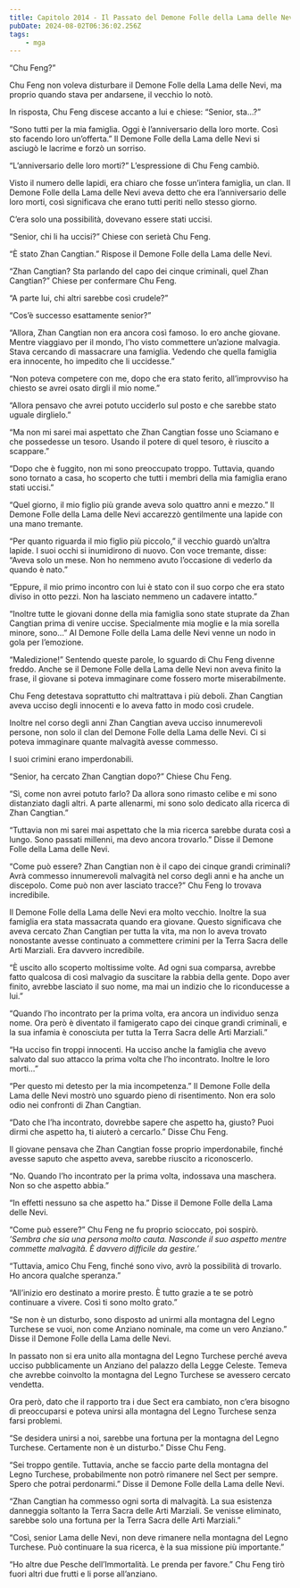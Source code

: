 ```yaml
---
title: Capitolo 2014 - Il Passato del Demone Folle della Lama delle Nevi
pubDate: 2024-08-02T06:36:02.256Z
tags:
    - mga
---
```



“Chu Feng?”

Chu Feng non voleva disturbare il Demone Folle della Lama delle Nevi, ma proprio quando stava per andarsene, il vecchio lo notò.

In risposta, Chu Feng discese accanto a lui e chiese: “Senior, sta…?”

“Sono tutti per la mia famiglia. Oggi è l’anniversario della loro morte. Così sto facendo loro un’offerta.” Il Demone Folle della Lama delle Nevi si asciugò le lacrime e forzò un sorriso.

“L’anniversario delle loro morti?” L’espressione di Chu Feng cambiò.

Visto il numero delle lapidi, era chiaro che fosse un’intera famiglia, un clan. Il Demone Folle della Lama delle Nevi aveva detto che era l’anniversario delle loro morti, così significava che erano tutti periti nello stesso giorno.

C’era solo una possibilità, dovevano essere stati uccisi.

“Senior, chi li ha uccisi?” Chiese con serietà Chu Feng.

“È stato Zhan Cangtian.” Rispose il Demone Folle della Lama delle Nevi.

“Zhan Cangtian? Sta parlando del capo dei cinque criminali, quel Zhan Cangtian?” Chiese per confermare Chu Feng.

“A parte lui, chi altri sarebbe così crudele?”

“Cos’è successo esattamente senior?”

“Allora, Zhan Cangtian non era ancora così famoso. Io ero anche giovane. Mentre viaggiavo per il mondo, l’ho visto commettere un’azione malvagia. Stava cercando di massacrare una famiglia. Vedendo che quella famiglia era innocente, ho impedito che li uccidesse.”

“Non poteva competere con me, dopo che era stato ferito, all’improvviso ha chiesto se avrei osato dirgli il mio nome.”

“Allora pensavo che avrei potuto ucciderlo sul posto e che sarebbe stato uguale dirglielo.”

“Ma non mi sarei mai aspettato che Zhan Cangtian fosse uno Sciamano e che possedesse un tesoro. Usando il potere di quel tesoro, è riuscito a scappare.”

“Dopo che è fuggito, non mi sono preoccupato troppo. Tuttavia, quando sono tornato a casa, ho scoperto che tutti i membri della mia famiglia erano stati uccisi.”

“Quel giorno, il mio figlio più grande aveva solo quattro anni e mezzo.” Il Demone Folle della Lama delle Nevi accarezzò gentilmente una lapide con una mano tremante.

“Per quanto riguarda il mio figlio più piccolo,” il vecchio guardò un’altra lapide. I suoi occhi si inumidirono di nuovo. Con voce tremante, disse: “Aveva solo un mese. Non ho nemmeno avuto l’occasione di vederlo da quando è nato.”

“Eppure, il mio primo incontro con lui è stato con il suo corpo che era stato diviso in otto pezzi. Non ha lasciato nemmeno un cadavere intatto.”

“Inoltre tutte le giovani donne della mia famiglia sono state stuprate da Zhan Cangtian prima di venire uccise. Specialmente mia moglie e la mia sorella minore, sono…” Al Demone Folle della Lama delle Nevi venne un nodo in gola per l’emozione.

“Maledizione!” Sentendo queste parole, lo sguardo di Chu Feng divenne freddo. Anche se il Demone Folle della Lama delle Nevi non aveva finito la frase, il giovane si poteva immaginare come fossero morte miserabilmente.

Chu Feng detestava soprattutto chi maltrattava i più deboli. Zhan Cangtian aveva ucciso degli innocenti e lo aveva fatto in modo così crudele.

Inoltre nel corso degli anni Zhan Cangtian aveva ucciso innumerevoli persone, non solo il clan del Demone Folle della Lama delle Nevi. Ci si poteva immaginare quante malvagità avesse commesso.

I suoi crimini erano imperdonabili.

“Senior, ha cercato Zhan Cangtian dopo?” Chiese Chu Feng.

“Sì, come non avrei potuto farlo? Da allora sono rimasto celibe e mi sono distanziato dagli altri. A parte allenarmi, mi sono solo dedicato alla ricerca di Zhan Cangtian.”

“Tuttavia non mi sarei mai aspettato che la mia ricerca sarebbe durata così a lungo. Sono passati millenni, ma devo ancora trovarlo.” Disse il Demone Folle della Lama delle Nevi.

“Come può essere? Zhan Cangtian non è il capo dei cinque grandi criminali? Avrà commesso innumerevoli malvagità nel corso degli anni e ha anche un discepolo. Come può non aver lasciato tracce?” Chu Feng lo trovava incredibile.

Il Demone Folle della Lama delle Nevi era molto vecchio. Inoltre la sua famiglia era stata massacrata quando era giovane. Questo significava che aveva cercato Zhan Cangtian per tutta la vita, ma non lo aveva trovato nonostante avesse continuato a commettere crimini per la Terra Sacra delle Arti Marziali. Era davvero incredibile.

“È uscito allo scoperto moltissime volte. Ad ogni sua comparsa, avrebbe fatto qualcosa di così malvagio da suscitare la rabbia della gente. Dopo aver finito, avrebbe lasciato il suo nome, ma mai un indizio che lo riconducesse a lui.”

“Quando l’ho incontrato per la prima volta, era ancora un individuo senza nome. Ora però è diventato il famigerato capo dei cinque grandi criminali, e la sua infamia è conosciuta per tutta la Terra Sacra delle Arti Marziali.”

“Ha ucciso fin troppi innocenti. Ha ucciso anche la famiglia che avevo salvato dal suo attacco la prima volta che l’ho incontrato. Inoltre le loro morti…”

“Per questo mi detesto per la mia incompetenza.” Il Demone Folle della Lama delle Nevi mostrò uno sguardo pieno di risentimento. Non era solo odio nei confronti di Zhan Cangtian.

“Dato che l’ha incontrato, dovrebbe sapere che aspetto ha, giusto? Puoi dirmi che aspetto ha, ti aiuterò a cercarlo.” Disse Chu Feng.

Il giovane pensava che Zhan Cangtian fosse proprio imperdonabile, finché avesse saputo che aspetto aveva, sarebbe riuscito a riconoscerlo.

“No. Quando l’ho incontrato per la prima volta, indossava una maschera. Non so che aspetto abbia.”

“In effetti nessuno sa che aspetto ha.” Disse il Demone Folle della Lama delle Nevi.

“Come può essere?” Chu Feng ne fu proprio scioccato, poi sospirò. <em>’Sembra che sia una persona molto cauta. Nasconde il suo aspetto mentre commette malvagità. È davvero difficile da gestire.’</em>

“Tuttavia, amico Chu Feng, finché sono vivo, avrò la possibilità di trovarlo. Ho ancora qualche speranza.”

“All’inizio ero destinato a morire presto. È tutto grazie a te se potrò continuare a vivere. Così ti sono molto grato.”

“Se non è un disturbo, sono disposto ad unirmi alla montagna del Legno Turchese se vuoi, non come Anziano nominale, ma come un vero Anziano.” Disse il Demone Folle della Lama delle Nevi.

In passato non si era unito alla montagna del Legno Turchese perché aveva ucciso pubblicamente un Anziano del palazzo della Legge Celeste. Temeva che avrebbe coinvolto la montagna del Legno Turchese se avessero cercato vendetta.

Ora però, dato che il rapporto tra i due Sect era cambiato, non c’era bisogno di preoccuparsi e poteva unirsi alla montagna del Legno Turchese senza farsi problemi.

“Se desidera unirsi a noi, sarebbe una fortuna per la montagna del Legno Turchese. Certamente non è un disturbo.” Disse Chu Feng.

“Sei troppo gentile. Tuttavia, anche se faccio parte della montagna del Legno Turchese, probabilmente non potrò rimanere nel Sect per sempre. Spero che potrai perdonarmi.” Disse il Demone Folle della Lama delle Nevi.

“Zhan Cangtian ha commesso ogni sorta di malvagità. La sua esistenza danneggia soltanto la Terra Sacra delle Arti Marziali. Se venisse eliminato, sarebbe solo una fortuna per la Terra Sacra delle Arti Marziali.”

“Così, senior Lama delle Nevi, non deve rimanere nella montagna del Legno Turchese. Può continuare la sua ricerca, è la sua missione più importante.”

“Ho altre due Pesche dell’Immortalità. Le prenda per favore.” Chu Feng tirò fuori altri due frutti e li porse all’anziano.


